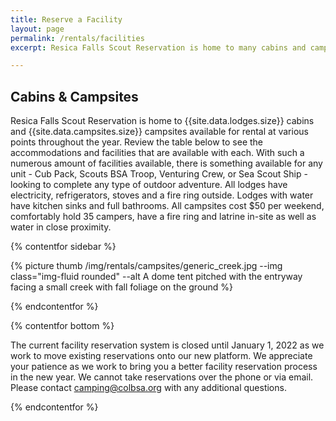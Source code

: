 ```yaml
---
title: Reserve a Facility
layout: page
permalink: /rentals/facilities
excerpt: Resica Falls Scout Reservation is home to many cabins and campsites available for rent throughout the year.

---
```


## Cabins & Campsites
Resica Falls Scout Reservation is home to {{site.data.lodges.size}} cabins and {{site.data.campsites.size}} campsites available for rental at various points throughout the year. Review the table below to see the accommodations and facilities that are available with each. With such a numerous amount of facilities available, there is something available for any unit - Cub Pack, Scouts BSA Troop, Venturing Crew, or Sea Scout Ship - looking to complete any type of outdoor adventure. All lodges have electricity, refrigerators, stoves and a fire ring outside. Lodges with water have kitchen sinks and full bathrooms. All campsites cost $50 per weekend, comfortably hold 35 campers, have a fire ring and latrine in-site as well as water in close proximity.

{% contentfor sidebar %}

{% picture thumb /img/rentals/campsites/generic_creek.jpg --img class="img-fluid rounded" --alt A dome tent pitched with the entryway facing a small creek with fall foliage on the ground %}

<!-- <a class="btn btn-primary btn-block" href="https://colbsa.doubleknot.com/facilitysearch/2849" target="_blank">Book Now!</a> -->

{% endcontentfor %}

{% contentfor bottom %}

<div class="alert alert-secondary">
  The current facility reservation system is closed until January 1, 2022 as we work to move existing reservations onto our new platform. We appreciate your patience as we work to bring you a better facility reservation process in the new year. We cannot take reservations over the phone or via email.  Please contact <a href="mailto:camping@colbsa.org">camping@colbsa.org</a> with any additional questions.
</div>

<!-- {% assign firestone_lodges = site.data.lodges | where: "camp", "Firestone" %}
{% assign firestone_sites = site.data.campsites | where: "camp", "Firestone" %}
{% assign springs_lodges = site.data.lodges | where: "camp", "Big Springs" %}
{% assign springs_sites = site.data.campsites | where: "camp", "Big Springs" %}

{% assign firestone_cap = firestone_sites.size | times: 35 %}
{% for facility in firestone_lodges %}
  {% assign firestone_cap = firestone_cap | plus: facility.capacity %}
{% endfor %}

{% assign springs_cap = springs_sites.size | times: 35 %}
{% for facility in springs_lodges %}
  {% assign springs_cap = springs_cap | plus: facility.capacity %}
{% endfor %}

{% assign resica_cap = firestone_cap | plus: springs_cap %}

<div class="row">
  <div class="col-md-6">
    <h2>Campsites</h2>
    <table class="table table-responsive table-sm text-center">
      <thead>
        <tr class="text-nowrap">
          <th class="text-left" scope="col">Name</th>
          <th scope="col">Tent Platforms</th>
          <th scope="col">Adirondacks</th>
          <th scope="col">Pavilions</th>
        </tr>
      </thead>
      <tbody>
        <tr>
          <th scope="row" colspan="4" class="table-active">Big Springs</th>
        </tr>
      {% for facility in springs_sites %}
        <tr>
          <th class="text-nowrap text-left" scope="row">{{facility.name}}</th>
          <td>{% if facility.platforms %}<i class="fa fa-check"></i>{% endif %}</td>
          <td>{% if facility.adirondacks %}<i class="fa fa-check"></i>{% endif %}</td>
          <td>{% if facility.pavilion %}<i class="fa fa-check"></i>{% endif %}</td>
        </tr>
      {%- endfor -%}
        <tr>
          <th scope="row" colspan="4" class="table-active">Firestone</th>
        </tr>
      {% for facility in firestone_sites %}
        <tr>
          <th class="text-nowrap text-left" scope="row">{{facility.name}}</th>
          <td>{% if facility.platforms %}<i class="fa fa-check"></i>{% endif %}</td>
          <td>{% if facility.adirondacks %}<i class="fa fa-check"></i>{% endif %}</td>
          <td>{% if facility.pavilion %}<i class="fa fa-check"></i>{% endif %}</td>
        </tr>
      {%- endfor -%}
      </tbody>
    </table>
  </div>
  <div class="col-md-6">
    <h2>Lodges</h2>
    <table class="table table-responsive table-sm text-center">
      <thead>
        <tr class="text-nowrap">
          <th class="text-left" scope="col">Name</th>
          <th scope="col"><abbr title="Capacity">Cap</abbr></th>
          <th scope="col">Cost</th>
          <th scope="col">Heat</th>
          <th scope="col">Water</th>
          <th scope="col">Fireplace</th>
          <th scope="col">Wood Stove</th>
        </tr>
      </thead>
      <tbody>
      {% for facility in site.data.lodges %}
        <tr>
          <th class="text-nowrap text-left" scope="row">{{facility.name}}</th>
          <td>{{facility.capacity}}</td>
          <td>&dollar;{{facility.cost}}</td>
          <td>{% if facility.heat %}<i class="fa fa-check"></i>{% endif %}</td>
          <td>{% if facility.water %}<i class="fa fa-check"></i>{% endif %}</td>
          <td>{% if facility.fireplace %}<i class="fa fa-check"></i>{% endif %}</td>
          <td>{% if facility.woodstove %}<i class="fa fa-check"></i>{% endif %}</td>
        </tr>
      {%- endfor -%}
      </tbody>
    </table>
    <h2>Venues</h2>
    <table class="table table-responsive table-sm text-center">
      <thead>
        <tr class="text-nowrap">
          <th class="text-left" scope="col">Name</th>
          <th scope="col">Cost</th>
          <th scope="col"><abbr title="Cabins"><i class="fas fa-home"></i></abbr></th>
          <th scope="col"><abbr title="Campsites"><i class="fas fa-campground"></i></abbr></th>
          <th scope="col"><abbr title="Capacity">Cap</abbr></th>
        </tr>
      </thead>
      <tbody>
        <tr>
          <th class="text-left" scope="row">Resica Falls Scout Reservation</th>
          <td>&dollar;3000</td>
          <td>{{site.data.lodges.size}}</td>
          <td>{{site.data.campsites.size}}</td>
          <td>{{resica_cap | divided_by: 10 | round | times: 10}}</td>
        </tr>
        <tr>
          <th class="text-left" scope="row">Big Springs Camp</th>
          <td>&dollar;1500</td>
          <td>{{springs_lodges.size}}</td>
          <td>{{springs_sites.size}}</td>
          <td>{{springs_cap | divided_by: 10 | round | times: 10}}</td>
        </tr>
        <tr>
          <th class="text-left" scope="row">Firestone Camp</th>
          <td>&dollar;1000</td>
          <td>{{firestone_lodges.size}}</td>
          <td>{{firestone_sites.size}}</td>
          <td>{{firestone_cap | divided_by: 10 | round | times: 10}}</td>
        </tr>
        <tr>
          <th class="text-left" scope="row">Big Springs Dining Hall</th>
          <td>&dollar;125</td>
          <td></td>
          <td></td>
          <td></td>
          <td></td>
        </tr>
        <tr>
          <th class="text-left" scope="row">Big Springs Dining Hall &amp; Kitchen</th>
          <td>&dollar;250</td>
          <td></td>
          <td></td>
          <td></td>
        </tr>
      </tbody>
    </table>
    <h2>Special Events</h2>
    Facility and venue prices are listed for Scouting groups and are based on a per weekend rental except where otherwise noted. Our facilities and camp venues are available for non-Scouting groups to rent. For more information on renting any part of Resica Falls for a special event, visit <a href="/rentals/private-events">Events in Camp</a>.
  </div>
</div> -->

{% endcontentfor %}

